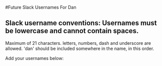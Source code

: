 #Future Slack Usernames For Dan

## Slack username conventions: Usernames must be lowercase and cannot contain spaces.
Maximum of 21 characters. letters, numbers, dash and underscore are allowed. 'dan' should be included somewhere in the name, in this order.

Add your usernames below:
